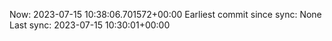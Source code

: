 Now: 2023-07-15 10:38:06.701572+00:00 Earliest commit since sync: None Last sync: 2023-07-15 10:30:01+00:00
